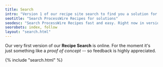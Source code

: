 ```yaml
---
title: Search
intro: "Version 1 of our recipe site search to find you a solution for your problem."
seotitle: "Search ProcessWire Recipes for solutions"
seodesc: "Search ProcessWire Recipes fast and easy. Right now in version 1 available. Test it out and find a solution for your problem."
seorobots: index, follow
layout: "search.html"
---
```


Our very first version of our **Recipe Search** is online. For the moment it's just something like a _proof of concept_ -- so feedback is highly appreciated.

{% include "search.html" %}

